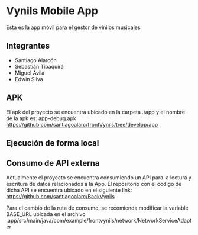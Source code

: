 # Vynils Mobile App

Esta es la app móvil para el gestor de vinilos musicales

## Integrantes

- Santiago Alarcón
- Sebastián Tibaquirá
- Miguel Ávila
- Edwin Silva

## APK
El apk del proyecto se encuentra ubicado en la carpeta ./app y el nombre de la apk es: app-debug.apk
https://github.com/santiagoalarc/frontVynils/tree/develop/app

## Ejecución de forma local


## Consumo de API externa
Actualmente el proyecto se encuentra consumiendo un API para la lectura y escritura de datos relacionados a la App. El repositorio con el codigo de dicha API se encuentra ubicado en el siguiente link: 
https://github.com/santiagoalarc/BackVynils

Para el cambio de la ruta de consumo, se recomienda modificar la variable BASE_URL ubicada en el archivo .app/src/main/java/com/example/frontvynils/network/NetworkServiceAdapter


